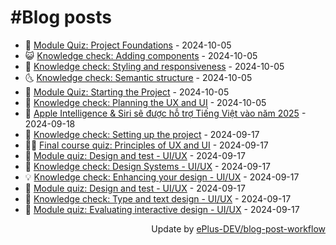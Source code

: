 # #Blog posts
<!-- BLOG-POST-LIST:START -->
- 🧰 [Module Quiz: Project Foundations](https://eplus.dev/module-quiz-project-foundations) - 2024-10-05
- 😺 [Knowledge check: Adding components](https://eplus.dev/knowledge-check-adding-components) - 2024-10-05
- 🗽 [Knowledge check: Styling and responsiveness](https://eplus.dev/knowledge-check-styling-and-responsiveness) - 2024-10-05
- 🌜 [Knowledge check: Semantic structure](https://eplus.dev/knowledge-check-semantic-structure) - 2024-10-05
- 📝 [Module Quiz: Starting the Project](https://eplus.dev/module-quiz-starting-the-project) - 2024-10-05
- 🚀 [Knowledge check: Planning the UX and UI](https://eplus.dev/knowledge-check-planning-the-ux-and-ui) - 2024-10-05
- 💼 [Apple Intelligence &amp; Siri sẽ được hỗ trợ Tiếng Việt vào năm 2025](https://eplus.dev/apple-intelligence-siri-se-duoc-ho-tro-tieng-viet-vao-nam-2025) - 2024-09-18
- 🦣 [Knowledge check: Setting up the project](https://eplus.dev/knowledge-check-setting-up-the-project) - 2024-09-17
- 👨‍🏫 [Final course quiz: Principles of UX and UI](https://eplus.dev/final-course-quiz-principles-of-ux-and-ui) - 2024-09-17
- 🔭 [Module quiz: Design and test - UI/UX](https://eplus.dev/module-quiz-design-and-test-uiux-1) - 2024-09-17
- 🤡 [Knowledge check: Design Systems - UI/UX](https://eplus.dev/knowledge-check-design-systems-uiux) - 2024-09-17
- 💡 [Knowledge check: Enhancing your design - UI/UX](https://eplus.dev/knowledge-check-enhancing-your-design-uiux) - 2024-09-17
- 🦣 [Module quiz: Design and test - UI/UX](https://eplus.dev/module-quiz-design-and-test-uiux) - 2024-09-17
- 💪 [Knowledge check: Type and text design - UI/UX](https://eplus.dev/knowledge-check-type-and-text-design-uiux) - 2024-09-17
- 🤡 [Module quiz: Evaluating interactive design - UI/UX](https://eplus.dev/module-quiz-evaluating-interactive-design-uiux) - 2024-09-17<!-- BLOG-POST-LIST:END -->
<div align="right">
  Update by <a target="_blank"
    href="https://github.com/ePlus-DEV/blog-post-workflow">ePlus-DEV/blog-post-workflow</a>
</div>
